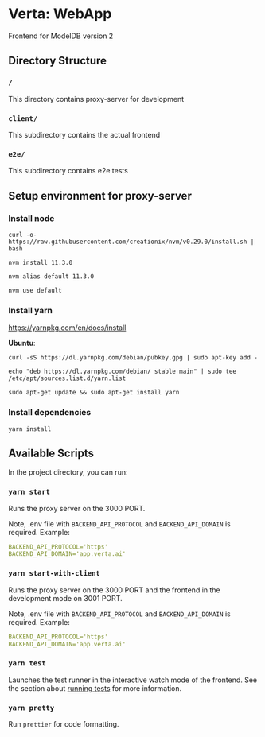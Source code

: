 # Verta: WebApp

Frontend for ModelDB version 2

## Directory Structure

### `/`

This directory contains proxy-server for development

### `client/`

This subdirectory contains the actual frontend

### `e2e/`

This subdirectory contains e2e tests

## Setup environment for proxy-server

### Install node

`curl -o- https://raw.githubusercontent.com/creationix/nvm/v0.29.0/install.sh | bash`

`nvm install 11.3.0`

`nvm alias default 11.3.0`

`nvm use default`

### Install yarn

<https://yarnpkg.com/en/docs/install>

**Ubuntu**:

`curl -sS https://dl.yarnpkg.com/debian/pubkey.gpg | sudo apt-key add -`

`echo "deb https://dl.yarnpkg.com/debian/ stable main" | sudo tee /etc/apt/sources.list.d/yarn.list`

`sudo apt-get update && sudo apt-get install yarn`

### Install dependencies

`yarn install`

## Available Scripts

In the project directory, you can run:

### `yarn start`

Runs the proxy server on the 3000 PORT.

Note, .env file with `BACKEND_API_PROTOCOL` and `BACKEND_API_DOMAIN` is required.
Example:

```yaml
BACKEND_API_PROTOCOL='https'
BACKEND_API_DOMAIN='app.verta.ai'
```

### `yarn start-with-client`

Runs the proxy server on the 3000 PORT and the frontend in the development mode on 3001 PORT.

Note, .env file with `BACKEND_API_PROTOCOL` and `BACKEND_API_DOMAIN` is required.
Example:

```yaml
BACKEND_API_PROTOCOL='https'
BACKEND_API_DOMAIN='app.verta.ai'
```

### `yarn test`

Launches the test runner in the interactive watch mode of the frontend.
See the section about [running tests](https://facebook.github.io/create-react-app/docs/running-tests) for more information.

### `yarn pretty`

Run `prettier` for code formatting.
